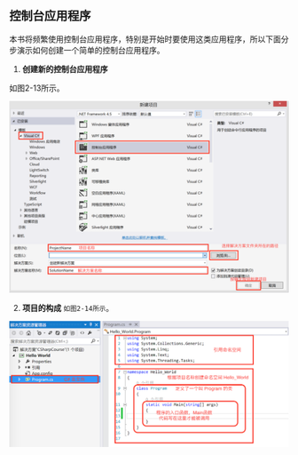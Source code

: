 ## 控制台应用程序

本书将频繁使用控制台应用程序，特别是开始时要使用这类应用程序，所以下面分步演示如何创建一个简单的控制台应用程序。

1. **创建新的控制台应用程序**

 如图2-13所示。

![图2-13](/assets/2-13.png)

2. **项目的构成**
``如图2-14所示``。

![图2-14](/assets/2-14.png)
